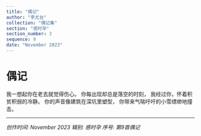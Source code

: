 ```yaml
---
title: "偶记"
author: "李尤台"
collection: "偶记集"
section: "感时孕"
section_number: 3
sequence: 9
date: "November 2023"
---
```


# 偶记

我一想起你在老去就觉得伤心。
你每出现却总是落空的时刻，
我经过你，怀着积贫积弱的冷静。
你的声音像建筑在深坑里塑型，
你带来气喘吁吁的小雪缥缈地撞击。

---
*创作时间: November 2023*
*辑别: 感时孕*
*序号: 第9首偶记*
